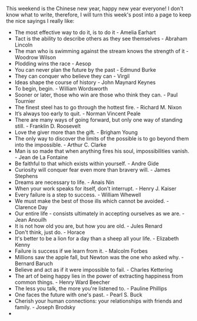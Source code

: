 This weekend is the Chinese new year, happy new year everyone! I don't know what to write, therefore, I will turn this week's post into a page to keep the nice sayings I really like:

* The most effective way to do it, is to do it - Amelia Earhart
* Tact is the ability to describe others as they see themselves - Abraham Lincoln
* The man who is swimming against the stream knows the strength of it - Woodrow Wilson
* Plodding wins the race - Aesop
* You can never plan the future by the past - Edmund Burke
* They can conquer who believe they can - Virgil
* Ideas shape the course of history - John Maynard Keynes
* To begin, begin. - William Wordsworth
* Sooner or later, those who win are those who think they can. - Paul Tournier
* The finest steel has to go through the hottest fire. - Richard M. Nixon
* It’s always too early to quit. - Norman Vincent Peale
* There are many ways of going forward, but only one way of standing still. - Franklin D. Roosevelt 
* Love the giver more than the gift. - Brigham Young
* The only way to discover the limits of the possible is to go beyond them into the impossible. - Arthur C. Clarke
* Man is so made that when anything fires his soul, impossibilities vanish. - Jean de La Fontaine
* Be faithful to that which exists within yourself. - Andre Gide
* Curiosity will conquer fear even more than bravery will. - James Stephens
* Dreams are necessary to life. - Anais Nin
* When your work speaks for itself, don't interrupt. - Henry J. Kaiser
* Every failure is a step to success. - William Whewell
* We must make the best of those ills which cannot be avoided. - Clarence Day
* Our entire life - consists ultimately in accepting ourselves as we are. - Jean Anouilh
* It is not how old you are, but how you are old. - Jules Renard
* Don't think, just do. - Horace
* It's better to be a lion for a day than a sheep all your life. - Elizabeth Kenny
* Failure is success if we learn from it. - Malcolm Forbes
* Millions saw the apple fall, but Newton was the one who asked why. - Bernard Baruch
* Believe and act as if it were impossible to fail. - Charles Kettering
* The art of being happy lies in the power of extracting happiness from common things. - Henry Ward Beecher
* The less you talk, the more you're listened to. - Pauline Phillips
* One faces the future with one's past. - Pearl S. Buck
* Cherish your human connections: your relationships with friends and family. - Joseph Brodsky
* 
